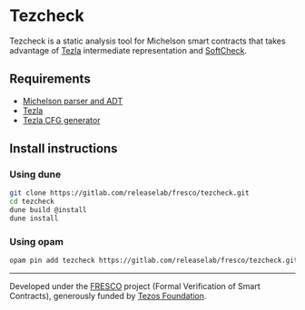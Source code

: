 # Tezcheck

Tezcheck is a static analysis tool for Michelson smart contracts that takes
advantage of [Tezla](https://gitlab.com/releaselab/fresco/tezla)
intermediate representation and [SoftCheck](https://gitlab.com/joaosreis/softcheck).

## Requirements

* [Michelson parser and ADT](https://gitlab.com/releaselab/fresco/michelson)
* [Tezla](https://gitlab.com/releaselab/fresco/tezla)
* [Tezla CFG generator](https://gitlab.com/releaselab/fresco/tezla-cfg)

## Install instructions

### Using dune

```bash
git clone https://gitlab.com/releaselab/fresco/tezcheck.git
cd tezcheck
dune build @install
dune install
```

### Using opam
```bash
opam pin add tezcheck https://gitlab.com/releaselab/fresco/tezcheck.git
```

---

Developed under the [FRESCO](https://release.di.ubi.pt/projects/fresco.html)
project (Formal Verification of Smart Contracts), generously funded by [Tezos
Foundation](https://tezos.foundation).
